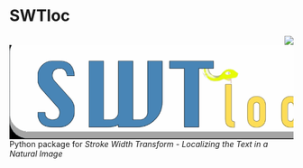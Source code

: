 # SWTloc
<!-- <img style="float: right;" src="swtloc/images/logo_5x.png" align="right"> -->
<img style="float: right;" src="swtloc/images/example.gif" align="right">
<img style="float: right;" src="swtloc/images/logo.gif" align="right">

Python package for *Stroke Width Transform - Localizing the Text in a Natural Image*
